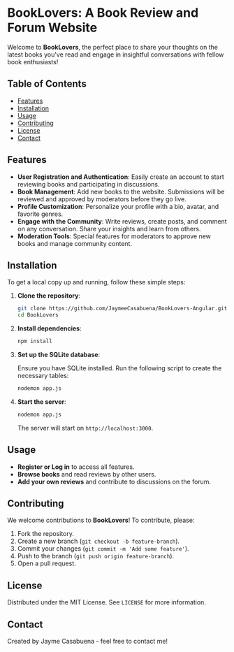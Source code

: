 # BookLovers: A Book Review and Forum Website

Welcome to **BookLovers**, the perfect place to share your thoughts on the latest books you've read and engage in insightful conversations with fellow book enthusiasts!


## Table of Contents

- [Features](#features)
- [Installation](#installation)
- [Usage](#usage)
- [Contributing](#contributing)
- [License](#license)
- [Contact](#contact)

## Features

- **User Registration and Authentication**: Easily create an account to start reviewing books and participating in discussions.
- **Book Management**: Add new books to the website. Submissions will be reviewed and approved by moderators before they go live.
- **Profile Customization**: Personalize your profile with a bio, avatar, and favorite genres.
- **Engage with the Community**: Write reviews, create posts, and comment on any conversation. Share your insights and learn from others.
- **Moderation Tools**: Special features for moderators to approve new books and manage community content.

## Installation

To get a local copy up and running, follow these simple steps:

1. **Clone the repository**:

    ```bash
    git clone https://github.com/JaymeeCasabuena/BookLovers-Angular.git
    cd BookLovers
    ```

2. **Install dependencies**:

    ```bash
    npm install
    ```

3. **Set up the SQLite database**:

    Ensure you have SQLite installed. Run the following script to create the necessary tables:

    ```bash
    nodemon app.js
    ```

4. **Start the server**:

    ```bash
   nodemon app.js
    ```

    The server will start on `http://localhost:3000`.

## Usage

- **Register or Log in** to access all features.
- **Browse books** and read reviews by other users.
- **Add your own reviews** and contribute to discussions on the forum.

## Contributing

We welcome contributions to **BookLovers**! To contribute, please:

1. Fork the repository.
2. Create a new branch (`git checkout -b feature-branch`).
3. Commit your changes (`git commit -m 'Add some feature'`).
4. Push to the branch (`git push origin feature-branch`).
5. Open a pull request.

## License

Distributed under the MIT License. See `LICENSE` for more information.


## Contact

Created by Jayme Casabuena - feel free to contact me!
